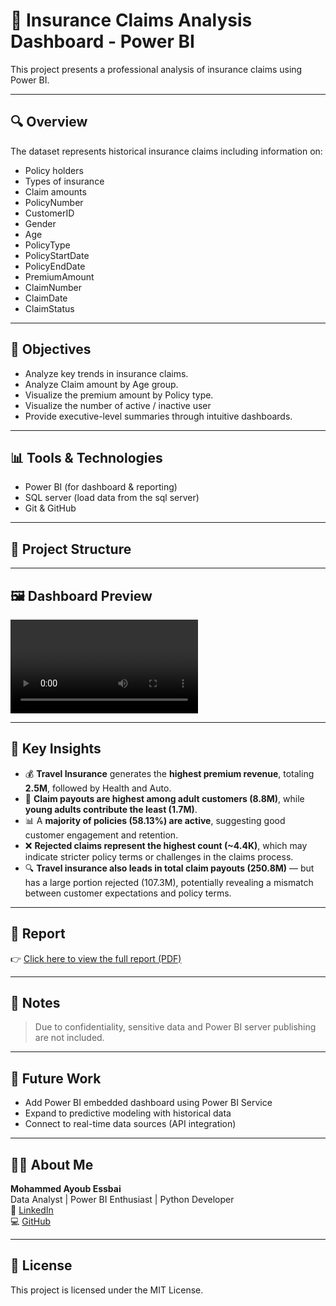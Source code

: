 # 🏥 Insurance Claims Analysis Dashboard - Power BI

This project presents a professional analysis of insurance claims using Power BI.

---

## 🔍 Overview

The dataset represents historical insurance claims including information on:
- Policy holders
- Types of insurance
- Claim amounts
- PolicyNumber
- CustomerID
- Gender
- Age
- PolicyType
- PolicyStartDate
- PolicyEndDate
- PremiumAmount
- ClaimNumber
- ClaimDate
- ClaimStatus

---

## 🎯 Objectives

- Analyze key trends in insurance claims.
- Analyze Claim amount by Age group.
- Visualize the premium amount by Policy type.
- Visualize the number of active / inactive user
- Provide executive-level summaries through intuitive dashboards.

---

## 📊 Tools & Technologies

- Power BI (for dashboard & reporting)
- SQL server (load data from the sql server)
- Git & GitHub

---

## 📁 Project Structure


---

## 🖼️ Dashboard Preview

![Dashboard Screenshot](visuals/giphy.mp4)

---

## 📌 Key Insights

- 💰 **Travel Insurance** generates the **highest premium revenue**, totaling **2.5M**, followed by Health and Auto.
- 🧾 **Claim payouts are highest among adult customers (8.8M)**, while **young adults contribute the least (1.7M)**.
- 📊 A **majority of policies (58.13%) are active**, suggesting good customer engagement and retention.
- ❌ **Rejected claims represent the highest count (~4.4K)**, which may indicate stricter policy terms or challenges in the claims process.
- 🔍 **Travel insurance also leads in total claim payouts (250.8M)** — but has a large portion rejected (107.3M), potentially revealing a mismatch between customer expectations and policy terms.


---

## 📄 Report

👉 [Click here to view the full report (PDF)](reports/insurance_project.pdf)

---

## 🔐 Notes

> Due to confidentiality, sensitive data and Power BI server publishing are not included.

---

## 🧠 Future Work

- Add Power BI embedded dashboard using Power BI Service
- Expand to predictive modeling with historical data
- Connect to real-time data sources (API integration)

---

## 🙋‍♂️ About Me

**Mohammed Ayoub Essbai**  
Data Analyst | Power BI Enthusiast | Python Developer  
🔗 [LinkedIn](https://www.linkedin.com/in/mohammed-ayoub-essbai/)  
💻 [GitHub](https://github.com/ayoub22222222)

---

## 📜 License

This project is licensed under the MIT License.

